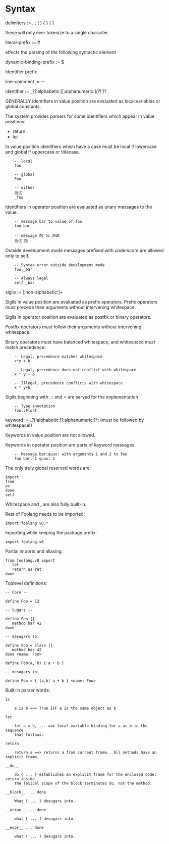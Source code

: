 # Syntax

delimiters := , ; ( ) { } [ ]

  these will only ever tokenize to a single character

literal-prefix := #

  affects the parsing of the following syntactic element

dynamic-binding-prefix := $

  Identifier prefix

line-comment := --

identifier := _?[:alphabetic:][:alphanumeric:]*[?!']*?

  GENERALLY identifiers in value position are evaluated as local
  variables or global constants.

  The system provides parsers for some identifiers which appear
  in value positions:

   - return
   - let

  In value position identifiers which have a case must be local if
  lowercase and global if uppercase or titlecase.

        -- local
        foo

        -- global
        Foo

        -- either
        测试
        _foo

   Identifiers in operator position are evaluated as unary messages to
   the value.

        -- message bar to value of foo
        foo bar

        -- message 跑 to 测试
        测试 跑

   Outside development mode messages prefixed with underscore are
   allowed only to self.

        -- Syntax error outside development mode
        foo _bar

        -- Always legal
        self _bar

sigils := [:non-alphabetic:]+

   Sigils in value position are evaluated as prefix operators.
   Prefix operators _must_ precede their arguments without
   intervening whitespace.

   Sigils in operator position are evaluated as postfix or binary
   operators.

   Postfix operators _must_ follow their arguments without intervening
   whitespace.

   Binary operators _must_ have balanced whitespace, and whitespace _must_
   match precedence:

        -- Legal, precedence matches whitespace
        x*y + b

        -- Legal, precedence does not conflict with whitespace
        x * y + b

        -- Illegal, precedence conflicts with whitespace
        x * y+b

   Sigils beginning with . : and = are served for the implementation

        -- Type annotation
        foo::Float

keyword := _?[:alphabetic:][:alphanumeric:]*: (must be followed by whitespace!)

   Keywords in value position are not allowed.

   Keywords in operator position are parts of keyword messages.

        -- Message bar:quux: with arguments 1 and 2 to foo
        foo bar: 1 quux: 2

The only truly global reserved words are:

    import
    from
    as
    done
    self

Whitespace and , are also fully built-in.

Rest of Foolang needs to be imported:

    import foolang.v0.*

Importing while keeping the package prefix:

    import foolang.v0

Partial imports and aliasing:

    from foolang.v0 import
       let
       return as ret
    done

Toplevel definitions:

    -- Core --

    define Foo = 12

    -- Sugars --

    define Foo {}
       method bar 42
    done

    -- desugars to:

    define Foo = class {}
       method bar 42
    done <name: Foo>

    define Foo(a, b) { a + b }

    -- desugars to:

    define Foo = { |a,b| a + b } <name: Foo>

Built-in parser words:

    is

        a is b ==> True IFF a is the same object as b

    let 

        let a = b, ... ==> local variable binding for a as b in the sequence
        that follows.

    return

        return a ==> returns a from current frame.  All methods have an implicit frame,

    __do__

        do { ... } establishes an explicit frame for the enclosed code: return inside
        the lexical scope of the block terminates do, not the method.

    __block__ ... done

        What { ... } desugars into.

    __array__ ... done

        what [ ... ] desugars into.

    __expr__ ... done

        what ( ... ) desugars into.

